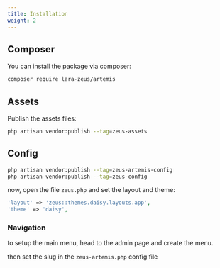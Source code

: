 ```yaml
---
title: Installation
weight: 2
---
```


## Composer

You can install the package via composer:

```bash
composer require lara-zeus/artemis
```

## Assets
Publish the assets files:

```bash
php artisan vendor:publish --tag=zeus-assets
```

## Config

```bash
php artisan vendor:publish --tag=zeus-artemis-config
php artisan vendor:publish --tag=zeus-config
```

now, open the file `zeus.php` and set the layout and theme:

```php
'layout' => 'zeus::themes.daisy.layouts.app',
'theme' => 'daisy',
```

### Navigation

to setup the main menu, head to the admin page and create the menu.

then set the slug in the `zeus-artemis.php` config file
